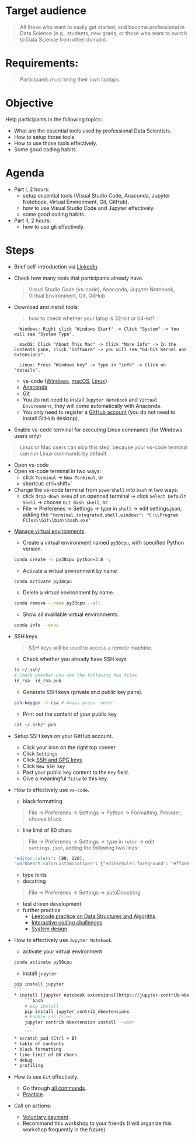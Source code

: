# Target audience
> All those who want to easily get started, and become professional in Data Science (e.g., students, new grads, or those who want to switch to Data Science from other domain).

# Requirements:
> Participants must bring their own laptops.

# Objective
Help participants in the following topics:
- What are the essential tools used by professional Data Scientists.
- How to setup those tools.
- How to use those tools effectively.
- Some good coding habits.

# Agenda
- Part I, 2 hours:
    * setup essential tools (Visual Studio Code, Anaconda, Jupyter Notebook, Virtual Environment, Git, GitHub).
    * how to use Visual Studio Code and Jupyter effectively.
    * some good coding habits.
- Part II, 2 hours:
    * how to use git effectively.

# Steps

- Brief self-introduction via [LinkedIn](https://www.linkedin.com/in/kaitaoyang/).

- Check how many tools that participants already have.
    > Visual Studio Code (vs-code), Anaconda, Jupyter Notebook, Virtual Environment, Git, GitHub
- Download and install tools:
    > how to check whether your latop is 32-bit or 64-bit? 

        Windows: Right click "Windows Start" -> Click "System" -> You will see "System Type".

        macOS: Click "About This Mac" -> Click "More Info" -> In the Contents pane, click "Software" -> you will see "64-bit Kernel and Extensions".

        Linux: Press "Windows key" -> Type in "info" -> Click on "details".
    * vs-code {[Windows](https://code.visualstudio.com/docs/setup/windows), [macOS](https://code.visualstudio.com/docs/setup/mac), [Linux](https://code.visualstudio.com/docs/setup/linux)}
    * [Anaconda](https://www.anaconda.com/products/individual)
    * [Git](https://git-scm.com/book/en/v2/Getting-Started-Installing-Git)
    * You do not need to install `Jupyter Notebook` and `Virtual Environment`, they will come automatically with Anaconda.
    * You only need to register a [GitHub account](https://github.com/) (you do not need to install GitHub desktop).

- Enable vs-code terminal for executing Linux commands (for Windows users only)
> Linux or Mac users can skip this step, because your vs-code terminal can run Linux commands by default. 
   * Open vs-code
   * Open vs-code terminal in two ways:
      + click `Terminal` -> `New Terminal`, or
      + shortcut: ctrl+shift+`
   * Change the vs-code terminal from `powershell` into `bash` in two ways:
      + click `drop-down menu` of an openned terminal -> click `Select Default Shell` -> choose `Git Bash shell`, or
      + File -> Preferenes -> Settings -> type in `shell` -> edit settings.json, adding the `"terminal.integrated.shell.windows": "C:\\Program Files\\Git\\bin\\bash.exe"`
   
- [Manage virtual environments](https://docs.conda.io/projects/conda/en/latest/user-guide/tasks/manage-environments.html).
    * Create a virtual environment named `py38cpu`, with specified Python version.
    ```bash
    conda create -n py38cpu python=3.8 -y
    ```
    * Activate a virtual environment by name
    ```bash
    conda activate py38cpu
    ```
    * Delete a virtual environment by name.
    ```bash
    conda remove --name py38cpu --all
    ```
    * Show all availlable virtual environments.
    ```bash
    conda info --envs
    ```

- SSH keys.
    > SSH keys will be used to access a remote machine.
    * Check whether you already have SSH keys
    ```bash
    ls ~/.ssh/
    # Check whether you see the following two files.
    id_rsa  id_rsa.pub
    ```
    * Generate SSH keys (private and public key pairs).
    ```bash
    ssh-keygen -t rsa # Aways press `enter`.
    ```
    * Print out the content of your public key
    ```bash
    cat ~/.ssh/*.pub
    ```


- Setup SSH keys on your GitHub account.
    * Click your icon on the right top conner.
    * Click `Settings`
    * Click [SSH and GPG keys](https://github.com/settings/keys)
    * Click `New SSH key`
    * Past your public key content to the `Key` field.
    * Give a meaningful `Title` to this key.


- How to effectively use `vs-code`.
    * black formatting
    > File -> Preferenes -> Settings -> Python -> Formatting: Provider, choose `black`.
    * line limit of 80 chars
    > File -> Preferenes -> Settings -> type in `ruler` -> edit `settings.json`, adding the following two lines:
    ```bash
    "editor.rulers": [80, 120],
    "workbench.colorCustomizations": {"editorRuler.foreground": "#ff4081"}
    ```
    * type hints
    * docstring
    > File -> Preferenes -> Settings -> autoDocstring
    * test driven development
    * further practice
        + [Leetcode practice on Data Structures and Algoriths](https://github.com/labuladong/fucking-algorithm).
        + [Interactive coding challenges](https://github.com/donnemartin/interactive-coding-challenges)
        + [System design](https://github.com/donnemartin/system-design-primer).

- How to effectively use `Jupyter Notebook`.
    * activate your virtual environment
    ```bash
    conda activate py38cpu
    ```
    * install `jupyter`
    ````bash
    pip install jupyter
    ```
    * install [jupyter notebook extensions](https://jupyter-contrib-nbextensions.readthedocs.io/en/latest/install.html).
        ```bash
        # pip install
        pip install jupyter_contrib_nbextensions 
        # Enable css files
        jupyter contrib nbextension install --user

        ```
    * scratch pad (Ctrl + B)
    * table of contents
    * black formatting
    * line limit of 80 chars
    * debug
    * profiling

- How to use `Git` effectively.
    * Go through [all commands](https://github.com/ykaitao/setting-up-a-professional-data-science-environment/blob/master/how-to-use/git.md).
    * [Practice](https://github.com/ykaitao/setting-up-a-professional-data-science-environment/blob/master/how-to-use/git_practice.md).

- Call on actions:
    * [Voluntary payment](https://docs.google.com/forms/d/e/1FAIpQLScRnLPYE7t_x9smBolZ9RWr6Sisu7C2ws9RCPDfALJ7VPTA2g/viewform?edit2=2_ABaOnucX593H6a9AdGJ1QBXMtIS3xIHsfOvYegn6LaArOQrTXjU0uVeX0YsrmlulCJv509eX03cSiRks).
    * Recommand this workshop to your friends (I will organize this workshop frequently in the future).




